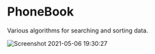 # PhoneBook
Various algorithms for searching and sorting data.

![Screenshot 2021-05-06 19:30:27](https://user-images.githubusercontent.com/46352044/117267122-94737a00-ae73-11eb-8a2e-8f0c7a6e82d2.png)
